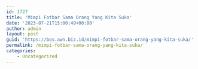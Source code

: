 ```yaml
---
id: 1727
title: 'Mimpi Fotbar Sama Orang Yang Kita Suka'
date: '2023-07-21T15:00:49+00:00'
author: admin
layout: post
guid: 'https://bos.awn.biz.id/mimpi-fotbar-sama-orang-yang-kita-suka/'
permalink: /mimpi-fotbar-sama-orang-yang-kita-suka/
categories:
    - Uncategorized
---
```


